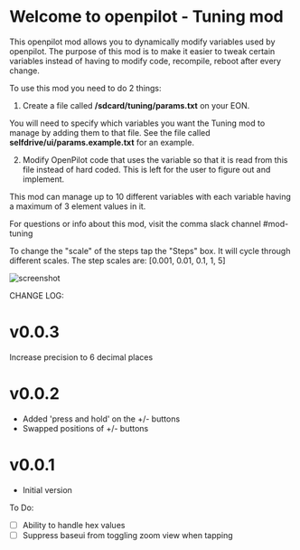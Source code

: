 Welcome to openpilot - Tuning mod
======

This openpilot mod allows you to dynamically modify variables used by openpilot.
The purpose of this mod is to make it easier to tweak certain variables instead of
having to modify code, recompile, reboot after every change.

To use this mod you need to do 2 things:

1. Create a file called **/sdcard/tuning/params.txt** on your EON.

You will need to specify which variables you want the Tuning mod to manage by adding them to that file.  See the file called **selfdrive/ui/params.example.txt** for an example.

2. Modify OpenPilot code that uses the variable so that it is read from this file instead of hard coded.  This is left for the user to figure out and implement.

This mod can manage up to 10 different variables with each variable having a maximum of 3 element values in it.

For questions or info about this mod, visit the comma slack channel #mod-tuning

To change the "scale" of the steps tap the "Steps" box.  It will cycle through different scales.  The step scales are: \[0.001, 0.01, 0.1, 1, 5\]

![screenshot](https://i.imgur.com/G7j2vQY.jpg)

CHANGE LOG:

v0.0.3
========================
Increase precision to 6 decimal places

v0.0.2
========================
 * Added 'press and hold' on the +/- buttons
 * Swapped positions of +/- buttons
 
v0.0.1
========================
 * Initial version

To Do:
- [ ] Ability to handle hex values
- [ ] Suppress baseui from toggling zoom view when tapping
